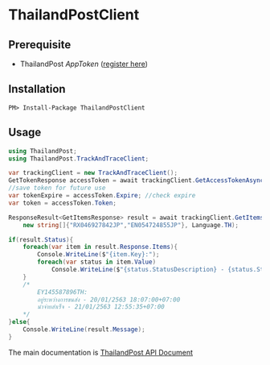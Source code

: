 # ThailandPostClient

## Prerequisite
- ThailandPost *AppToken* ([register here](https://track.thailandpost.co.th/))
## Installation
```
PM> Install-Package ThailandPostClient
```
## Usage

```csharp
using ThailandPost;
using ThailandPost.TrackAndTraceClient;

var trackingClient = new TrackAndTraceClient();
GetTokenResponse accessToken = await trackingClient.GetAccessTokenAsync(**AppToken**);
//save token for future use
var tokenExpire = accessToken.Expire; //check expire
var token = accessToken.Token;

ResponseResult<GetItemsResponse> result = await trackingClient.GetItemsAsync(token, 
    new string[]{"RX046927842JP","EN054724855JP"}, Language.TH);

if(result.Status){
    foreach(var item in result.Response.Items){
        Console.WriteLine($"{item.Key}:");
        foreach(var status in item.Value)
            Console.WriteLine($"{status.StatusDescription} - {status.StatusDate}");
    }
    /* 
        EY145587896TH:
        อยู่ระหว่างการขนส่ง - 20/01/2563 18:07:00+07:00
        นำจ่ายสำเร็จ - 21/01/2563 12:55:35+07:00
    */
}else{
    Console.WriteLine(result.Message);
}
```
The main documentation is [ThailandPost API Document](https://track.thailandpost.co.th/developerGuide)
